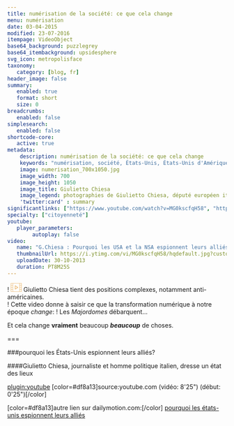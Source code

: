 ```yaml
---
title: numérisation de la société: ce que cela change
menu: numérisation
date: 03-04-2015
modified: 23-07-2016
itempage: VideoObject
base64_background: puzzlegrey
base64_itembackground: upsidesphere
svg_icon: metropolisface
taxonomy:
   category: [blog, fr]
header_image: false
summary:
   enabled: true
   format: short
   size: 0
breadcrumbs:
   enabled: false
simplesearch:
   enabled: false
shortcode-core:
   active: true
metadata:
    description: numérisation de la société: ce que cela change
    keywords: "numérisation, société, États-Unis, États-Unis d'Amérique, USA, Giulietto Chiesa"
    image: numerisation_700x1050.jpg
    image_width: 700
    image_height: 1050
    image_title: Giulietto Chiesa
    image_legend: photographies de Giulietto Chiesa, député européen italien
    'twitter:card' : summary
significantlinks: ["https://www.youtube.com/watch?v=MG0kscfqH58", "http://www.dailymotion.com/video/x16j4o0_g-chiesa-pourquoi-les-usa-et-la-nsa-espionnent-leurs-allies_news"]
specialty: ["citoyenneté"]
youtube:
   player_parameters:
        autoplay: false
video:
   name: "G.Chiesa : Pourquoi les USA et la NSA espionnent leurs alliés"
   thumbnailUrl: https://i.ytimg.com/vi/MG0kscfqH58/hqdefault.jpg?custom=true&w=196&h=110&stc=true&jpg444=true&jpgq=90&sp=68&sigh=mlOw-VEKAEjo8mjBd1cnuo5rMeM
   uploadDate: 30-10-2013
   duration: PT8M25S
---
```

! <span><svg class="caracter-icon" width="25px" xmlns="http://www.w3.org/2000/svg" viewBox="0 0 58 46"><g><path fill="#df8a13" opacity="0.7" d="m 38.352,21.907684 -14.3,-9.1 c -0.403,-0.26 -0.91,-0.273 -1.326,-0.039 -0.416,0.221 -0.676,0.65 -0.676,1.131 l 0,18.2 c 0,0.481 0.26,0.91 0.676,1.144 0.195,0.104 0.403,0.156 0.624,0.156 0.247,0 0.481,-0.065 0.702,-0.208 l 14.3,-9.1 c 0.377,-0.234 0.598,-0.65 0.598,-1.092 0,-0.442 -0.221,-0.858 -0.598,-1.092 z m -13.702,7.826 0,-13.468 10.582,6.734 -10.582,6.734 z"/><path fill="#df8a13" opacity="0.6" d="M57,0H47H11H1C0.45,0,0,0.45,0,1v11v11v11v11c0,0.55,0.45,1,1,1h10h36h10c0.55,0,1-0.45,1-1V34V23V12V1   C58,0.45,57.55,0,57,0z M10,22H2v-9h8V22z M2,24h8v9H2V24z M12,34V23V12V2h34v10v11v11v10H12V34z M56,22h-8v-9h8V22z M48,24h8v9h-8   V24z M56,2v9h-8V2H56z M2,2h8v9H2V2z M2,44v-9h8v9H2z M56,44h-8v-9h8V44z"/></g></svg></span> Giulietto Chiesa tient des positions complexes, notamment anti-américaines.  
! Cette video donne à saisir ce que la transformation numérique à notre époque _change_:
! Les _Majordomes_ débarquent...

Et cela change **vraiment** beaucoup _**beaucoup**_ de choses.

===

###pourquoi les États-Unis espionnent leurs alliés?

####Giulietto Chiesa, journaliste et homme politique italien, dresse un état des lieux

[plugin:youtube](https://www.youtube.com/watch?v=MG0kscfqH58)
[color=#df8a13]source:youtube.com
(vidéo: 8'25") (début: 0'25")[/color]

[color=#df8a13]autre lien sur dailymotion.com:[/color]
[pourquoi les états-unis espionnent leurs alliés](http://www.dailymotion.com/video/x16j4o0_g-chiesa-pourquoi-les-usa-et-la-nsa-espionnent-leurs-allies_news "http://www.dailymotion.com/video/x16j4o0_g-chiesa-pourquoi-les-usa-et-la-nsa-espionnent-leurs-allies_news")